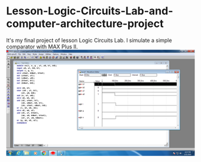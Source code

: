 # Lesson-Logic-Circuits-Lab-and-computer-architecture-project
It's my final project of lesson Logic Circuits Lab. I simulate a simple comparator with MAX Plus II.
<img src="https://github.com/reza-dehghani/Lesson-Logic-Circuits-Lab-and-computer-architecture-project/blob/main/waveform.png?raw=true">
